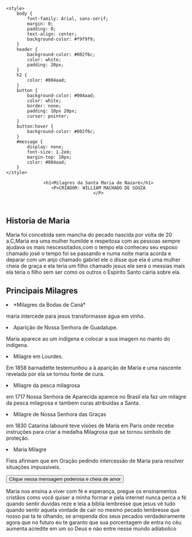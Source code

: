 <!DOCTYPE html>
<html lang="pt">
<head>
    <meta charset="UTF-8">
    <meta name="viewport" content="width=device-width, initial-scale=1.0">
    <title>Milagres de Maria</title>
    
    <style>
        body {
            font-family: Arial, sans-serif;
            margin: 0;
            padding: 0;
            text-align: center;
            background-color: #f9f9f9;
        }
        header {
            background-color: #002f6c;
            color: white;
            padding: 20px;
        }
        h2 {
            color: #004aad;
        }
        button {
            background-color: #004aad;
            color: white;
            border: none;
            padding: 10px 20px;
            cursor: pointer;
        }
        button:hover {
            background-color: #002f6c;
        }
        #message {
            display: none;
            font-size: 1.2em;
            margin-top: 10px;
            color: #004aad;
        }
    </style>
</head>
<body>
    <header>
    
    <h1>Milagres da Santa Maria de Nazaré</h1>
    <P>CRIADOR: WILLIAM MACHADO DE SOUZA
    </P>
</header>
    <main>
        <section id="intro">
            <h2>Historia de Maria</h2>
            <p>Maria foi concebida sem mancha do pecado nascida por volta de 20 a.C,Maria era uma mulher humilde  e respeitosa com as pessoas sempre ajudava os mais nescessitados,com o tempo ela conheceu seu esposo chamado josé o tempo foi se passando e numa noite maria acorda e deparar com um anjo chamado gabriel ele o disse que ela é uma mulher cheia de graça e ela teria um filho chamado jesus ele será o messias mais ela teria o filho sem ser como os outros o Espirito Santo cairia sobre ela.</p>
        </section>
        <section id="miracles">
            <h2>Principais Milagres</h2>
            <ul></ul>
                <li>*Milagres da Bodas de Caná*</li>
                <p>maria intercede para jesus transformasse água em vinho.</p>
                <li>Aparição de Nossa Senhora de Guadalupe.</li>
                <p>Maria aparece ao um indigena e colocar a sua imagem no manto do indigena.</p>
                <li>Milagre em Lourdes.</li>
                <p>Em 1858  barnadette testemunhou a à aparição de Maria e uma nascente revelada por ela se tornou fonte de cura. </p>
            <li>Milagre da pesca milagrosa</li>
        <p>em 1717 Nossa Senhora de Aparecida aparece no Brasil ela faz um milagre da pesca milagrosa e tambem curas atribuidas a Santa.
            <li>Milagre de Nossa Senhora das Graças</li>
            <p>em 1830 Catarina labouré teve visões de Maria em Paris onde recebe instruções para criar a medalha Milagrosa que se tornou simbolo de proteção.</p>
            <li>Maria Milagre</li>
            <p>Fieis afirmam que em Oração  pedindo intercessão de Maria para resolver situações impussiveis. </p>
            </ul>
        </section>
        <button id="showMessage">Clique nessa mensagem poderosa e cheia de amor</button>
        <p id="message">Maria nos ensina a viver com fé e esperança, pregue os ensinamentos cristãos como você quiser a minha formar e pela internet nunca perca a fé quando sentir duvidas reze e leia a biblia lembresse que jesus vê tudo quando sentir aquela vontade de cair no mesmo pecado lembresse que nosso pai ta te olhando, se arrependa dos seus pecados verdadeiramente agora que no futuro eu te garanto que sua porcentagem de entra no céu aumenta acredite em um so Deus e não entre nesse mundo adiabolico </p>
    </main>
    <script>
        document.getElementById("showMessage").addEventListener("click", function() {
            document.getElementById("message").style.display = "block";
        });
    </script>
</body>
</html
